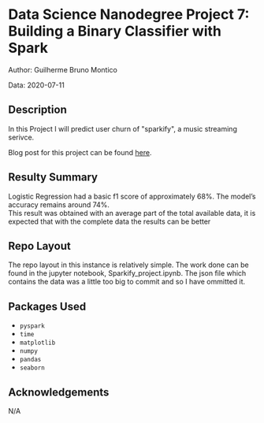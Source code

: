 # Data Science Nanodegree Project 7: Building a Binary Classifier with Spark

Author: Guilherme Bruno Montico

Data: 2020-07-11

## Description

In this Project I will predict user churn of "sparkify", a music streaming serivce.

Blog post for this project can be found [here](https://medium.com/@guilhermebmontico/using-spark-to-analysis-music-streaming-data-e4ecb2d00f75?sk=631ccd9568a6683ba53c3a9ab96f61ea).

## Resulty Summary

Logistic Regression had a basic f1 score of approximately 68%. The model’s accuracy remains around 74%.    
This result was obtained with an average part of the total available data, it is expected that with the complete data the results can be better    

## Repo Layout

The repo layout in this instance is relatively simple. The work done can be found in the jupyter notebook, Sparkify_project.ipynb. The json file which contains the data was a little too big to commit and so I have ommitted it.


## Packages Used

* `pyspark`
* `time`
* `matplotlib`
* `numpy`
* `pandas`
* `seaborn`


## Acknowledgements

N/A
